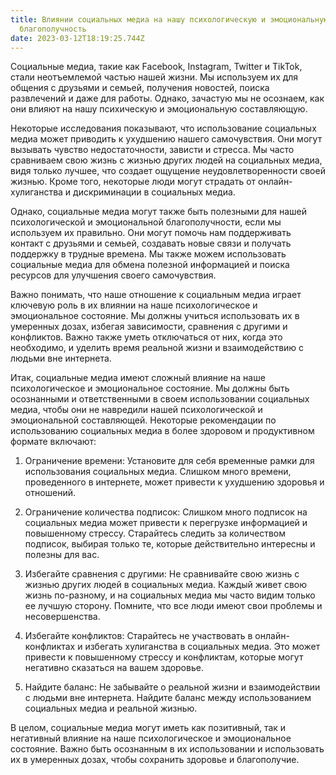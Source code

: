 ```yaml
---
title: Влиянии социальных медиа на нашу психологическую и эмоциональную
  благополучность
date: 2023-03-12T18:19:25.744Z
---
```

<!--StartFragment-->

Социальные медиа, такие как Facebook, Instagram, Twitter и TikTok, стали неотъемлемой частью нашей жизни. Мы используем их для общения с друзьями и семьей, получения новостей, поиска развлечений и даже для работы. Однако, зачастую мы не осознаем, как они влияют на нашу психическую и эмоциональную составляющую.

Некоторые исследования показывают, что использование социальных медиа может приводить к ухудшению нашего самочувствия. Они могут вызывать чувство недостаточности, зависти и стресса. Мы часто сравниваем свою жизнь с жизнью других людей на социальных медиа, видя только лучшее, что создает ощущение неудовлетворенности своей жизнью. Кроме того, некоторые люди могут страдать от онлайн-хулиганства и дискриминации в социальных медиа.

Однако, социальные медиа могут также быть полезными для нашей психологической и эмоциональной благополучности, если мы используем их правильно. Они могут помочь нам поддерживать контакт с друзьями и семьей, создавать новые связи и получать поддержку в трудные времена. Мы также можем использовать социальные медиа для обмена полезной информацией и поиска ресурсов для улучшения своего самочувствия.

Важно понимать, что наше отношение к социальным медиа играет ключевую роль в их влиянии на наше психологическое и эмоциональное состояние. Мы должны учиться использовать их в умеренных дозах, избегая зависимости, сравнения с другими и конфликтов. Важно также уметь отключаться от них, когда это необходимо, и уделить время реальной жизни и взаимодействию с людьми вне интернета.

Итак, социальные медиа имеют сложный влияние на наше психологическое и эмоциональное состояние. Мы должны быть осознанными и ответственными в своем использовании социальных медиа, чтобы они не навредили нашей психологической и эмоциональной составляющей. Некоторые рекомендации по использованию социальных медиа в более здоровом и продуктивном формате включают:

1. Ограничение времени: Установите для себя временные рамки для использования социальных медиа. Слишком много времени, проведенного в интернете, может привести к ухудшению здоровья и отношений.
2. Ограничение количества подписок: Слишком много подписок на социальных медиа может привести к перегрузке информацией и повышенному стрессу. Старайтесь следить за количеством подписок, выбирая только те, которые действительно интересны и полезны для вас.
3. Избегайте сравнения с другими: Не сравнивайте свою жизнь с жизнью других людей в социальных медиа. Каждый живет свою жизнь по-разному, и на социальных медиа мы часто видим только ее лучшую сторону. Помните, что все люди имеют свои проблемы и несовершенства.
4. Избегайте конфликтов: Старайтесь не участвовать в онлайн-конфликтах и избегать хулиганства в социальных медиа. Это может привести к повышенному стрессу и конфликтам, которые могут негативно сказаться на вашем здоровье.


5. Найдите баланс: Не забывайте о реальной жизни и взаимодействии с людьми вне интернета. Найдите баланс между использованием социальных медиа и реальной жизнью.

В целом, социальные медиа могут иметь как позитивный, так и негативный влияние на наше психологическое и эмоциональное состояние. Важно быть осознанным в их использовании и использовать их в умеренных дозах, чтобы сохранить здоровье и благополучие.

<!--EndFragment-->

<!--EndFragment-->